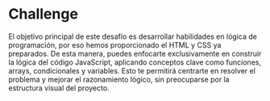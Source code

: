 # Challenge

El objetivo principal de este desafío es desarrollar habilidades en lógica de programación, por eso hemos proporcionado el HTML y CSS ya preparados. De esta manera, puedes enfocarte exclusivamente en construir la lógica del código JavaScript, aplicando conceptos clave como funciones, arrays, condicionales y variables. Esto te permitirá centrarte en resolver el problema y mejorar el razonamiento lógico, sin preocuparse por la estructura visual del proyecto.
